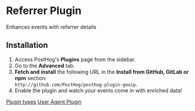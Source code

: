 # Referrer Plugin

Enhances events with referrer details



## Installation

1. Access PostHog's **Plugins** page from the sidebar.
1. Go to the **Advanced** tab.
1. **Fetch and install** the following URL in the **Install from GitHub, GitLab or npm** section:  
   `http://github.com/PostHog/posthog-plugin-geoip`.
1. Enable the plugin and watch your events come in with enriched data!

[Plugin types](https://github.com/PostHog/plugin-scaffold/blob/main/src/types.ts)
[User Agent Plugin](https://github.com/weyert/useragentplugin)